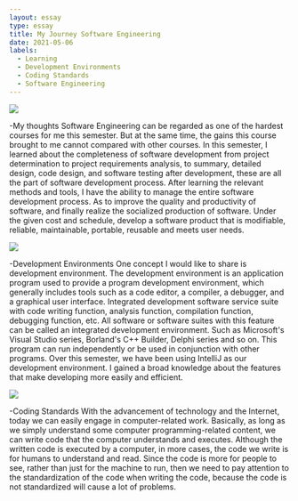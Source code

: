 ```yaml
---
layout: essay
type: essay
title: My Journey Software Engineering 
date: 2021-05-06
labels:
  - Learning
  - Development Environments
  - Coding Standards
  - Software Engineering 
---
```


<img class="ui image" src="../images/fin1.gif">

-My thoughts
Software Engineering can be regarded as one of the hardest courses for me this semester. But at the same time, the gains this course brought to me cannot compared with other courses. In this semester, I learned about the completeness of software development from project determination to project requirements analysis, to summary, detailed design, code design, and software testing after development, these are all the part of software development process. After learning the relevant methods and tools, I have the ability to manage the entire software development process. As to improve the quality and productivity of software, and finally realize the socialized production of software. Under the given cost and schedule, develop a software product that is modifiable, reliable, maintainable, portable, reusable and meets user needs.

<img class="ui image" src="../images/fin2.gif">

-Development Environments
One concept I would like to share is development environment. The development environment is an application program used to provide a program development environment, which generally includes tools such as a code editor, a compiler, a debugger, and a graphical user interface. Integrated development software service suite with code writing function, analysis function, compilation function, debugging function, etc. All software or software suites with this feature can be called an integrated development environment. Such as Microsoft's Visual Studio series, Borland's C++ Builder, Delphi series and so on. This program can run independently or be used in conjunction with other programs. Over this semester, we have been using IntelliJ as our development environment. I gained a broad knowledge about the features that make developing more easily and efficient.

<img class="ui image" src="../images/fin3.gif">

-Coding Standards
With the advancement of technology and the Internet, today we can easily engage in computer-related work. Basically, as long as we simply understand some computer programming-related content, we can write code that the computer understands and executes. Although the written code is executed by a computer, in more cases, the code we write is for humans to understand and read. Since the code is more for people to see, rather than just for the machine to run, then we need to pay attention to the standardization of the code when writing the code, because the code is not standardized will cause a lot of problems.
